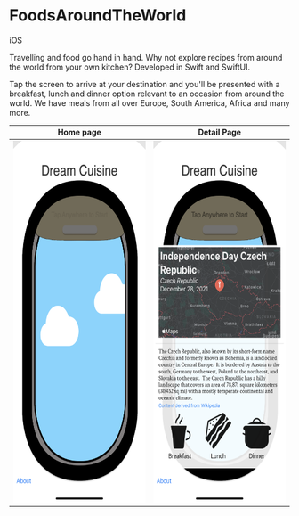 # FoodsAroundTheWorld
iOS

Travelling and food go hand in hand. Why not explore recipes from around the world from your own kitchen? Developed in Swift and SwiftUI.

Tap the screen to arrive at your destination and you'll be presented with a breakfast, lunch and dinner option relevant to an occasion from around the world. We have meals from all over Europe, South America, Africa and many more.


Home page             |  Detail Page
:-------------------------:|:-------------------------:
<img src="https://github.com/Rywells88/FoodsAroundTheWorld/blob/main/IMG_6414.PNG" width="300" height="650"/>  | <img src="https://github.com/Rywells88/FoodsAroundTheWorld/blob/main/IMG_6415.PNG" width="300" height="650"/>




